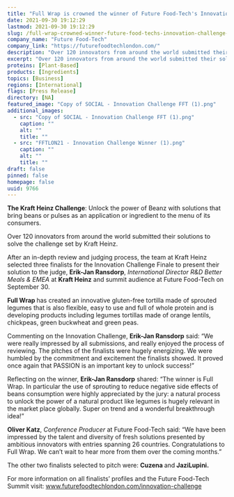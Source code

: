 ```yaml
---
title: "Full Wrap is crowned the winner of Future Food-Tech's Innovation Challenge with Kraft Heinz"
date: 2021-09-30 19:12:29
lastmod: 2021-09-30 19:12:29
slug: /full-wrap-crowned-winner-future-food-techs-innovation-challenge-kraft-heinz
company_name: "Future Food-Tech"
company_link: "https://futurefoodtechlondon.com/"
description: "Over 120 innovators from around the world submitted their solutions to solve the challenge set by Kraft Heinz. After an in-depth review and judging process, the team at Kraft Heinz selected three finalists for the Innovation Challenge Finale to present their solutions."
excerpt: "Over 120 innovators from around the world submitted their solutions to solve the challenge set by Kraft Heinz. After an in-depth review and judging process, the team at Kraft Heinz selected three finalists for the Innovation Challenge Finale to present their solutions."
proteins: [Plant-Based]
products: [Ingredients]
topics: [Business]
regions: [International]
flags: [Press Release]
directory: [NA]
featured_image: "Copy of SOCIAL - Innovation Challenge FFT (1).png"
additional_images:
  - src: "Copy of SOCIAL - Innovation Challenge FFT (1).png"
    caption: ""
    alt: ""
    title: ""
  - src: "FFTLON21 - Innovation Challenge Winner (1).png"
    caption: ""
    alt: ""
    title: ""
draft: false
pinned: false
homepage: false
uuid: 9766
---
```

<p><strong>The Kraft Heinz Challenge</strong>: Unlock the power of Beanz with solutions that bring beans or pulses as an application or ingredient to the menu of its consumers.</p>
<p>Over 120 innovators from around the world submitted their solutions to solve the challenge set by Kraft Heinz.</p>
<p>After an in-depth review and judging process, the team at Kraft Heinz selected three finalists for the Innovation Challenge Finale to present their solution to the judge, <strong>Erik-Jan Ransdorp</strong>, <em>International Director R&D Better Meals & EMEA </em>at <strong>Kraft Heinz</strong> and summit audience at Future Food-Tech on September 30.</p>
<p><strong>Full Wrap </strong>has created an innovative gluten-free tortilla made of sprouted legumes that is also flexible, easy to use and full of whole protein and is developing products including legumes tortillas made of orange lentils, chickpeas, green buckwheat and green peas.</p>
<p>Commenting on the Innovation Challenge, <strong>Erik-Jan Ransdorp</strong> said: “We were really impressed by all submissions, and really enjoyed the process of reviewing. The pitches of the finalists were hugely energizing. We were humbled by the commitment and excitement the finalists showed. It proved once again that PASSION is an important key to unlock success!”</p>
<p>Reflecting on the winner, <strong>Erik-Jan Ransdorp</strong> shared: “The winner is Full Wrap. In particular the use of sprouting to reduce negative side effects of beans consumption were highly appreciated by the jury: a natural process to unlock the power of a natural product like legumes is hugely relevant in the market place globally. Super on trend and a wonderful breakthrough idea!”</p>
<p><strong>Oliver Katz</strong>, <em>Conference Producer</em> at Future Food-Tech said: “We have been impressed by the talent and diversity of fresh solutions presented by ambitious innovators with entries spanning 26 countries. Congratulations to Full Wrap. We can’t wait to hear more from them over the coming months.”</p>
<p>The other two finalists selected to pitch were: <strong>Cuzena </strong>and<strong> JaziLupini.</strong></p>
<p>For more information on all finalists’ profiles and the Future Food-Tech Summit visit: <a href="http://www.futurefoodtechlondon.com/innovation-challenge">www.futurefoodtechlondon.com/innovation-challenge</a></p>
